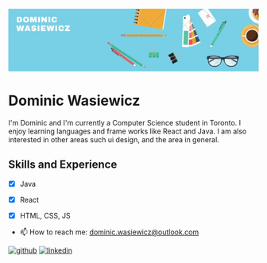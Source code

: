 ![Computer Science ](https://github.com/DominicWasiewicz/DominicWasiewicz/blob/main/Banner.jpg)
# Dominic Wasiewicz
I'm Dominic and I'm currently a Computer Science student in Toronto. I enjoy learning languages and frame works like React and Java. I am also interested in other areas such ui design, and the area in general.
## Skills and Experience 
- [x] Java 
- [x] React 
- [x] HTML, CSS, JS



- 📫 How to reach me: dominic.wasiewicz@outlook.com 


[<img src='https://cdn.jsdelivr.net/npm/simple-icons@3.0.1/icons/github.svg' alt='github' height='40'>](https://github.com/dominicwasiewicz)  [<img src='https://cdn.jsdelivr.net/npm/simple-icons@3.0.1/icons/linkedin.svg' alt='linkedin' height='40'>](https://www.linkedin.com/in/www.linkedin.com/in/dominic-wasiewicz/)  

